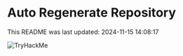 # Auto Regenerate Repository

This README was last updated: 2024-11-15 14:08:17

 ![TryHackMe](https://tryhackme.com/badge/533634)